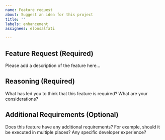 ```yaml
---
name: Feature request
about: Suggest an idea for this project
title: ''
labels: enhancement
assignees: elonsalfati

---
```


## Feature Request (Required)
Please add a description of the feature here...

## Reasoning (Required)
What has led you to think that this feature is required? What are your considerations?

## Additional Requirements (Optional)
Does this feature have any additional requirements? For example, should it be executed in multiple places? Any specific developer experience?
